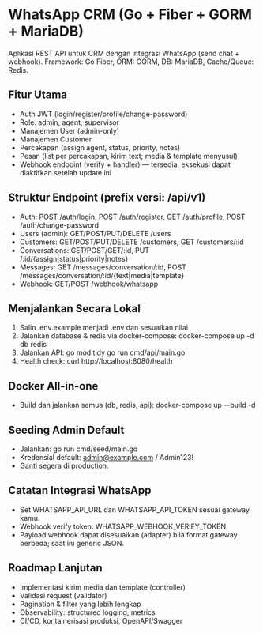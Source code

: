 # WhatsApp CRM (Go + Fiber + GORM + MariaDB)

Aplikasi REST API untuk CRM dengan integrasi WhatsApp (send chat + webhook). Framework: Go Fiber, ORM: GORM, DB: MariaDB, Cache/Queue: Redis.

## Fitur Utama
- Auth JWT (login/register/profile/change-password)
- Role: admin, agent, supervisor
- Manajemen User (admin-only)
- Manajemen Customer
- Percakapan (assign agent, status, priority, notes)
- Pesan (list per percakapan, kirim text; media & template menyusul)
- Webhook endpoint (verify + handler) — tersedia, eksekusi dapat diaktifkan setelah update ini

## Struktur Endpoint (prefix versi: /api/v1)
- Auth: POST /auth/login, POST /auth/register, GET /auth/profile, POST /auth/change-password
- Users (admin): GET/POST/PUT/DELETE /users
- Customers: GET/POST/PUT/DELETE /customers, GET /customers/:id
- Conversations: GET/POST/GET/:id, PUT /:id/{assign|status|priority|notes}
- Messages: GET /messages/conversation/:id, POST /messages/conversation/:id/{text|media|template}
- Webhook: GET/POST /webhook/whatsapp

## Menjalankan Secara Lokal
1. Salin .env.example menjadi .env dan sesuaikan nilai
2. Jalankan database & redis via docker-compose:
   docker-compose up -d db redis
3. Jalankan API:
   go mod tidy
   go run cmd/api/main.go
4. Health check:
   curl http://localhost:8080/health

## Docker All-in-one
- Build dan jalankan semua (db, redis, api):
  docker-compose up --build -d

## Seeding Admin Default
- Jalankan: go run cmd/seed/main.go
- Kredensial default: admin@example.com / Admin123!
- Ganti segera di production.

## Catatan Integrasi WhatsApp
- Set WHATSAPP_API_URL dan WHATSAPP_API_TOKEN sesuai gateway kamu.
- Webhook verify token: WHATSAPP_WEBHOOK_VERIFY_TOKEN
- Payload webhook dapat disesuaikan (adapter) bila format gateway berbeda; saat ini generic JSON.

## Roadmap Lanjutan
- Implementasi kirim media dan template (controller)
- Validasi request (validator)
- Pagination & filter yang lebih lengkap
- Observability: structured logging, metrics
- CI/CD, kontainerisasi produksi, OpenAPI/Swagger
